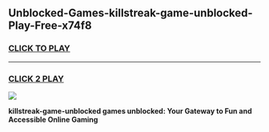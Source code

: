 
## Unblocked-Games-killstreak-game-unblocked-Play-Free-x74f8
<h3>
<a href="https://premium76.site?title=killstreak-game-unblocked&ref=21A">CLICK TO PLAY</a></h3>
<hr>

<h3>
<a href="https://premium76.site?title=killstreak-game-unblocked&ref=21A">CLICK 2 PLAY</a>
  
</h3>

<a href="https://premium76.site?title=killstreak-game-unblocked&ref=21A"><img src="https://clearcache.store/games.png"></a>


**killstreak-game-unblocked games unblocked: Your Gateway to Fun and Accessible Online Gaming**
